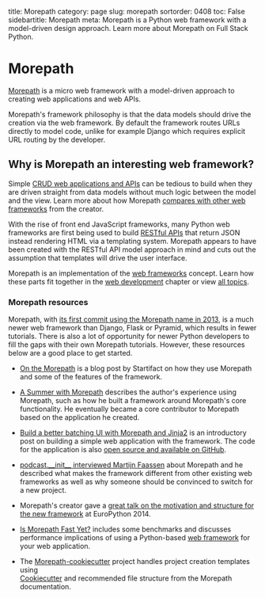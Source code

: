 title: Morepath
category: page
slug: morepath
sortorder: 0408
toc: False
sidebartitle: Morepath
meta: Morepath is a Python web framework with a model-driven design approach. Learn more about Morepath on Full Stack Python. 


# Morepath
[Morepath](http://morepath.readthedocs.org/en/latest/) is a micro web 
framework with a model-driven approach to creating web applications and web
APIs.

Morepath's framework philosophy is that the data models should drive the
creation via the web framework. By default the framework routes URLs directly 
to model code, unlike for example Django which requires explicit URL routing
by the developer.


## Why is Morepath an interesting web framework?
Simple [CRUD web applications and APIs](http://en.wikipedia.org/wiki/Create,_read,_update_and_delete) 
can be tedious to build when they are driven straight from data models without
much logic between the model and the view. Learn more about how Morepath
[compares with other web frameworks](http://morepath.readthedocs.org/en/latest/compared.html)
from the creator.

With the rise of front end JavaScript frameworks, many Python web frameworks 
are first being used to build 
[RESTful APIs](/application-programming-interfaces.html) that return JSON
instead rendering HTML via a templating system. Morepath appears to have 
been created with the RESTful API model approach in mind and cuts out the 
assumption that templates will drive the user interface.

<div class="well see-also">Morepath is an implementation of the <a href="/web-frameworks.html">web frameworks</a> concept. Learn how these parts fit together in the <a href="/web-development.html">web development</a> chapter or view <a href="/table-of-contents.html">all topics</a>.</div>


### Morepath resources
Morepath, with 
[its first commit using the Morepath name in 2013](https://github.com/morepath/morepath/commit/9c4f772dc48658a63ae2b46f6c1863220608f15e), 
is a much newer web framework than Django, Flask or Pyramid, which results
in fewer tutorials. There is also a lot of opportunity for newer Python 
developers to fill the gaps with their own Morepath tutorials. However, 
these resources below are a good place to get started. 

* [On the Morepath](http://blog.startifact.com/posts/on-the-morepath.html)
  is a blog post by Startifact on how they use Morepath and some of the
  features of the framework.

* [A Summer with Morepath](http://blog.stacktrace.ch/post/132538261985)
  describes the author's experience using Morepath, such as how he built
  a framework around Morepath's core functionality. He eventually became
  a core contributor to Morepath based on the application he created.

* [Build a better batching UI with Morepath and Jinja2](http://blog.startifact.com/posts/morepath-batching-example.html)
  is an introductory post on building a simple web application with the 
  framework. The code for the application is also 
  [open source and available on GitHub](https://github.com/morepath/morepath_batching).

* [podcast.\_\_init\_\_ interviewed Martijn Faassen](https://www.podcastinit.com/episode-91-morepath-with-martijn-faassen/)
  about Morepath and he described what makes the framework different from
  other existing web frameworks as well as why someone should be convinced
  to switch for a new project.

* Morepath's creator gave a 
  [great talk on the motivation and structure for the new framework](https://www.youtube.com/watch?v=gyDKMAWPyuY) 
  at EuroPython 2014.

* [Is Morepath Fast Yet?](https://blog.startifact.com/posts/is-morepath-fast-yet.html)
  includes some benchmarks and discusses performance implications of using a 
  Python-based [web framework](/web-frameworks.html) for your web application.

* The 
  [Morepath-cookiecutter](https://github.com/morepath/morepath-cookiecutter)
  project handles project creation templates using  
  [Cookiecutter](https://cookiecutter.readthedocs.io/en/latest/) and
  recommended file structure from the Morepath documentation.

